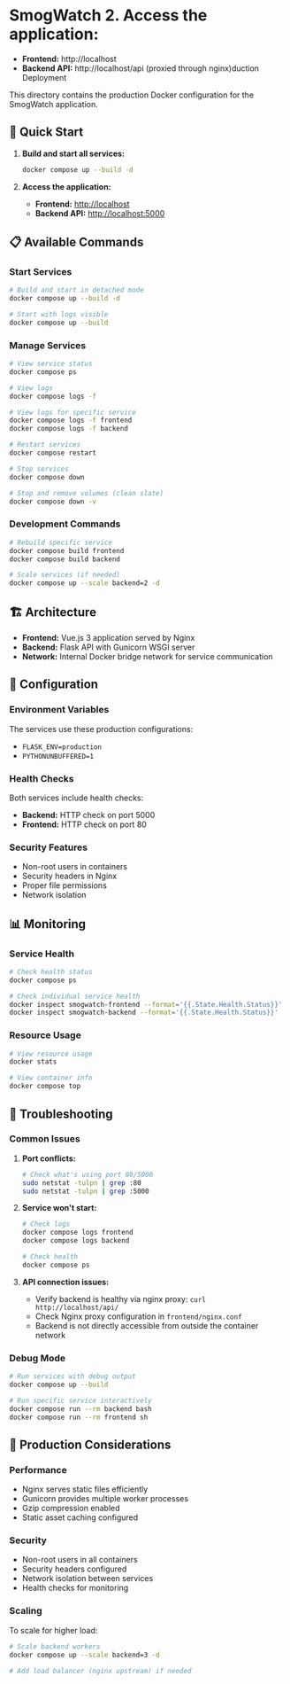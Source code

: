 # SmogWatch 2. **Access the application:**
   - **Frontend:** http://localhost
   - **Backend API:** http://localhost/api (proxied through nginx)duction Deployment

This directory contains the production Docker configuration for the SmogWatch application.

## 🚀 Quick Start

1. **Build and start all services:**

   ```bash
   docker compose up --build -d
   ```

2. **Access the application:**
   - **Frontend:** <http://localhost>
   - **Backend API:** <http://localhost:5000>

## 📋 Available Commands

### Start Services

```bash
# Build and start in detached mode
docker compose up --build -d

# Start with logs visible
docker compose up --build
```

### Manage Services

```bash
# View service status
docker compose ps

# View logs
docker compose logs -f

# View logs for specific service
docker compose logs -f frontend
docker compose logs -f backend

# Restart services
docker compose restart

# Stop services
docker compose down

# Stop and remove volumes (clean slate)
docker compose down -v
```

### Development Commands

```bash
# Rebuild specific service
docker compose build frontend
docker compose build backend

# Scale services (if needed)
docker compose up --scale backend=2 -d
```

## 🏗️ Architecture

- **Frontend:** Vue.js 3 application served by Nginx
- **Backend:** Flask API with Gunicorn WSGI server
- **Network:** Internal Docker bridge network for service communication

## 🔧 Configuration

### Environment Variables

The services use these production configurations:

- `FLASK_ENV=production`
- `PYTHONUNBUFFERED=1`

### Health Checks

Both services include health checks:

- **Backend:** HTTP check on port 5000
- **Frontend:** HTTP check on port 80

### Security Features

- Non-root users in containers
- Security headers in Nginx
- Proper file permissions
- Network isolation

## 📊 Monitoring

### Service Health

```bash
# Check health status
docker compose ps

# Check individual service health
docker inspect smogwatch-frontend --format='{{.State.Health.Status}}'
docker inspect smogwatch-backend --format='{{.State.Health.Status}}'
```

### Resource Usage

```bash
# View resource usage
docker stats

# View container info
docker compose top
```

## 🔧 Troubleshooting

### Common Issues

1. **Port conflicts:**

   ```bash
   # Check what's using port 80/5000
   sudo netstat -tulpn | grep :80
   sudo netstat -tulpn | grep :5000
   ```

2. **Service won't start:**

   ```bash
   # Check logs
   docker compose logs frontend
   docker compose logs backend
   
   # Check health
   docker compose ps
   ```

3. **API connection issues:**
   - Verify backend is healthy via nginx proxy: `curl http://localhost/api/`
   - Check Nginx proxy configuration in `frontend/nginx.conf`
   - Backend is not directly accessible from outside the container network

### Debug Mode

```bash
# Run services with debug output
docker compose up --build

# Run specific service interactively
docker compose run --rm backend bash
docker compose run --rm frontend sh
```

## 🚀 Production Considerations

### Performance

- Nginx serves static files efficiently
- Gunicorn provides multiple worker processes
- Gzip compression enabled
- Static asset caching configured

### Security

- Non-root users in all containers
- Security headers configured
- Network isolation between services
- Health checks for monitoring

### Scaling

To scale for higher load:

```bash
# Scale backend workers
docker compose up --scale backend=3 -d

# Add load balancer (nginx upstream) if needed
```
